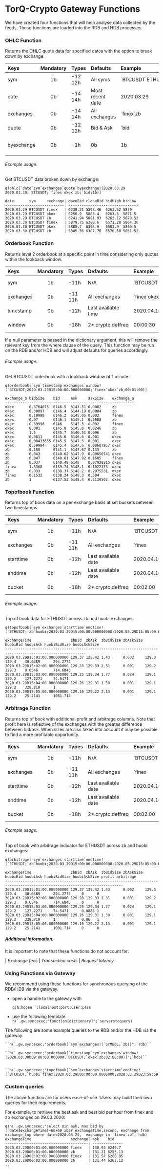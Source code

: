 # TorQ-Crypto Gateway Functions

We have created four functions that will help analyse data collected by the feeds. These functions
are loaded into the RDB and HDB processes. 

### OHLC Function
Returns the OHLC quote data for specified dates with the option to break down by exchange.

|      Keys       |  Mandatory  |    Types     |     Defaults      |     Example      |    Description    |
| :-------------  | :---------: | :----------  | :---------------  | :--------------  |  :--------------  |
| sym             | 1b          |-12 12h       | All syms          | \`BTCUSDT`ETHUSDT| Symbol(s) of interest |
| date            | 0b          |-14 14h       | Most recent date  | 2020.03.29       | Date(s) to query |
| exchanges       | 0b          |-14 14h       | All exchanges     | \`finex`zb       | Exchange(s) of interest |
| quote           | 0b          | -12 12h      | Bid & Ask         | \`bid            | Quote of interest |
| byexchange      | 0b          | -1h          | 0b                | 1b               | Breakdown by exchange |

###### Example usage:

Get BTCUSDT data broken down by exchange:

    q)ohlc[`date`sym`exchanges`quote`byexchange!(2020.03.29 2020.03.30;`BTCUSDT;`finex`okex`zb;`bid;1b)]
    
    date       sym     exchange| openBid closeBid bidHigh bidLow
    ---------------------------| --------------------------------
    2020.03.29 BTCUSDT finex   | 6238.21 5893.46  6263.52 5870
    2020.03.29 BTCUSDT okex    | 6250.9  5883.4   6263.3  5871.5
    2020.03.29 BTCUSDT zb      | 6241.94 5881.93  6262.12 5879.52
    2020.03.30 BTCUSDT finex   | 5879.75 6388.6   6571.28 5864.36
    2020.03.30 BTCUSDT okex    | 5888.7  6393.9   6583.9  5860.5
    2020.03.30 BTCUSDT zb      | 5885.56 6387.76  6570.58 5861.52


### Orderbook Function
Returns level 2 orderbook at a specific point in time considering only quotes within the lookback window.

|      Keys       |  Mandatory  |    Types     |     Defaults      |     Example      |  Description    |
| :-------------  | :---------: | :----------  | :---------------  | :--------------  |:--------------  |
| sym             | 1b          | -11h         | N/A               | \`BTCUSDT        | Symbol of interest|
| exchanges       | 0b          |-11 11h       | All exchanges     | \`finex`okex     | Exchange(s) of interest|
| timestamp       | 0b          | -12h         | Last available time| 2020.04.16D09:40:00.0000000 | Time of orderbook|
| window          | 0b          | -18h         | 2*.crypto.deffreq | 00:00:30         | Lookback window|
    
If a null parameter is passed in the dictionary argument, this will remove the relevant key from the where clause of the query.
This function may be run on the RDB and/or HDB and will adjust defaults for queries accordingly.   

###### Example usage:  

Get BTCUSDT orderbook with a lookback window of 1 minute:     

    q)orderbook[`sym`timestamp`exchanges`window!(`BTCUSDT;2020.03.29D15:00:00.000000000;`finex`okex`zb;00:01:00)]
    
    exchange_b bidSize    bid     ask     askSize    exchange_a
    -----------------------------------------------------------
    okex       0.3764075  6146.5  6143.51 0.0002     zb
    okex       0.30097    6146.4  6144.19 0.0004     zb
    okex       0.19998    6146.2  6145.05 0.002      finex
    okex       0.07       6146.1  6145.1  0.0008     zb
    okex       0.39996    6146    6145.3  0.002      finex
    okex       0.001      6145.8  6145.6  0.0246     zb
    okex       1.5        6145.7  6146.51 0.096      zb
    okex       0.0011     6145.6  6146.6  0.001      okex
    okex       0.00433655 6145.5  6147.5  0.001      okex
    okex       0.59994    6145.4  6147.6  0.00607957 okex
    zb         0.188      6141.1  6147.67 0.133      zb
    zb         0.043      6140.62 6147.9  0.00650741 okex
    zb         0.047      6140.61 6147.92 0.1605     finex
    zb         0.037      6140.48 6148    0.07928215 okex
    finex      1.8368     6139.74 6148.1  0.1022373  okex
    zb         0.033      6138.37 6148.2  0.2075531  okex
    finex      0.1532     6138.24 6148.3  0.504      okex
    zb         1          6137.53 6148.4  0.5139502  okex



### Topofbook Function  
Returns top of book data on a per exchange basis at set buckets between two timestamps. 

|     Keys        | Mandatory  |    Types     |     Defaults      |     Example      |  Description      |
| :-------------  | :--------: | :----------  | :---------------  | :--------------  | :---------------  |
| sym             | 1b         | -11h         | N/A               | \`BTCUSDT        | Symbol of interest |
| exchanges       | 0b         | -11 11h      | All exchanges     | \`finex          | Exchange(s) of interest|
| starttime       | 0b         | -12h         | Last available date | 2020.04.16D09:40:00.000000 | Query start time |
| endtime         | 0b         | -12h         | Last available date | 2020.04.16D12:00:00.000000 | Query end time |
| bucket          | 0b         | -18h         | 2*.crypto.deffreq | 00:02:00         | Bucket intervals |
  

###### Example usage:

Top of book data for ETHUSDT across zb and huobi exchanges: 

    q)topofbook[`sym`exchanges`starttime`endtime!(`ETHUSDT;`zb`huobi;2020.03.29D15:00:00.000000000;2020.03.29D15:05:00.000000000)]
    
    exchangeTime                  zbBid  zbAsk  zbBidSize zbAskSize huobiBid huobiAsk huobiBidSize huobiAskSize
    -----------------------------------------------------------------------------------------------------------
    2020.03.29D15:01:00.000000000 129.37 129.42 1.43      0.002     129.3    129.4    30.6389      294.2774
    2020.03.29D15:02:00.000000000 129.28 129.33 2.31      0.001     129.2    129.3    0.6546       714.6843
    2020.03.29D15:03:00.000000000 129.25 129.34 1.77      0.024     129.1    129.2    127.2271     74.5471
    2020.03.29D15:04:00.000000000 129.26 129.31 1.38      0.001     129.1    129.2    328.819      1
    2020.03.29D15:05:00.000000000 129.16 129.22 2.13      0.001     129.1    129.2    25.2141      1081.714


### Arbitrage Function  
Returns top of book with additional profit and arbitrage columns. Note that profit here is reflective 
of the exchanges with the greates difference between bid/ask. When sizes are also taken into account it
may be possible to find a more profitable opportunity.

|      Keys       | Mandatory  |    Types     |     Defaults      |     Example      |  Description      |
| :-------------  | :--------: | :----------  | :---------------  | :--------------  | :---------------  |
| sym             | 1b         | -11h         | N/A               | \`BTCUSDT        | Symbol of interest |
| exchanges       | 0b         | -11 11h      | All exchanges     | \`finex          | Exchange(s) of interest|
| starttime       | 0b         | -12h         | Last available date | 2020.04.16D09:40:00.000000 | Query start time |
| endtime         | 0b         | -12h         | Last available date | 2020.04.16D12:00:00.000000 | Query end time |
| bucket          | 0b         | -18h         | 2*.crypto.deffreq | 00:02:00         | Bucket intervals |


###### Example usage:  

Top of book with arbitrage indicator for ETHUSDT across zb and huobi exchanges:  
 
    q)arbitrage[`sym`exchanges`starttime`endtime!(`ETHUSDT;`zb`huobi;2020.03.29D15:00:00.000000000;2020.03.29D15:05:00.000000000)]
    
    exchangeTime                  zbBid  zbAsk  zbBidSize zbAskSize huobiBid huobiAsk huobiBidSize huobiAskSize profit arbitrage
    ----------------------------------------------------------------------------------------------------------------------------
    2020.03.29D15:01:00.000000000 129.37 129.42 1.43      0.002     129.3    129.4    30.6389      294.2774     0      0
    2020.03.29D15:02:00.000000000 129.28 129.33 2.31      0.001     129.2    129.3    0.6546       714.6843     0      0
    2020.03.29D15:03:00.000000000 129.25 129.34 1.77      0.024     129.1    129.2    127.2271     74.5471      0.0885 1
    2020.03.29D15:04:00.000000000 129.26 129.31 1.38      0.001     129.1    129.2    328.819      1            0.06   1
    2020.03.29D15:05:00.000000000 129.16 129.22 2.13      0.001     129.1    129.2    25.2141      1081.714     0      0

##### Additional Information:

It is important to note that these functions do not account for:

| *Exchange fees*
| *Transaction costs*
| *Request latency*




### Using Functions via Gateway  
We recommend using these functions for synchronous querying of the RDB/HDB via the gateway.  
- open a handle to the gateway with

    ``q)h:hopen `:localhost:port:user:pass `` 

- use the following template  
``
    h(`.gw.syncexec;"function[dictionary]";`serverstoquery) 
``  

The following are some example queries to the RDB and/or the HDB via the gateway.  

    ``h(`.gw.syncexec;"orderbook[`sym`exchanges!(`SYMBOL;`zb)]";`rdb)`` 

    ``h(`.gw.syncexec;"orderbook[`timestamp`sym`exchanges`window!(2020.03.30D09:00:00.000000;`BTCUSDT;`okex`zb;02:00:00)]";`hdb)``


    ``h(`.gw.syncexec;"topofbook[`sym`exchanges`starttime`endtime!(`BTCUSDT;`huobi`finex;2020.03.29D00:00:00.0000000;2020.03.29D23:59:59.0000000)]";`hdb)``  

### Custom queries 
The above function are for users ease-of-use. Users may build their own queries for their requirements.  

For example, to retrieve the best ask and best bid per hour from finex and zb exchanges on 29.03.2020:  

    q)h(`.gw.syncexec;"select min ask, max bid by (`date$exchangeTime)+60+60 xbar exchangeTime.second, exchange from exchange_top where date=2020.03.29,  exchange in `finex`zb";`hdb)
    exchangeTime                  exchange| ask    bid
    --------------------------------------| --------------
    2020.03.29D00:01:00.000000000 finex   | 130.93 6249.7
    2020.03.29D00:01:00.000000000 zb      | 131.21 6253.13
    2020.03.29D00:02:00.000000000 finex   | 131.57 6260.95
    2020.03.29D00:02:00.000000000 zb      | 131.44 6262.12
    ..
